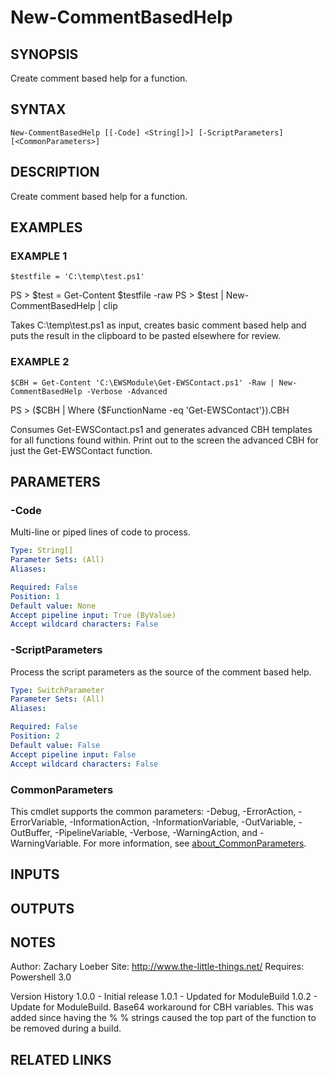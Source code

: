 ﻿---
external help file: ModuleBuildToolsTemp-help.xml
Module Name: ModuleBuildToolsTemp
online version: https://github.com/zloeber/ModuleBuild
schema: 2.0.0
---

# New-CommentBasedHelp

## SYNOPSIS
Create comment based help for a function.

## SYNTAX

```
New-CommentBasedHelp [[-Code] <String[]>] [-ScriptParameters] [<CommonParameters>]
```

## DESCRIPTION
Create comment based help for a function.

## EXAMPLES

### EXAMPLE 1
```
$testfile = 'C:\temp\test.ps1'
```

PS \> $test = Get-Content $testfile -raw
PS \> $test | New-CommentBasedHelp | clip

Takes C:\temp\test.ps1 as input, creates basic comment based help and puts the result in the clipboard
to be pasted elsewhere for review.

### EXAMPLE 2
```
$CBH = Get-Content 'C:\EWSModule\Get-EWSContact.ps1' -Raw | New-CommentBasedHelp -Verbose -Advanced
```

PS \> ($CBH | Where {$FunctionName -eq 'Get-EWSContact'}).CBH

Consumes Get-EWSContact.ps1 and generates advanced CBH templates for all functions found within.
Print out to the screen the advanced
CBH for just the Get-EWSContact function.

## PARAMETERS

### -Code
Multi-line or piped lines of code to process.

```yaml
Type: String[]
Parameter Sets: (All)
Aliases:

Required: False
Position: 1
Default value: None
Accept pipeline input: True (ByValue)
Accept wildcard characters: False
```

### -ScriptParameters
Process the script parameters as the source of the comment based help.

```yaml
Type: SwitchParameter
Parameter Sets: (All)
Aliases:

Required: False
Position: 2
Default value: False
Accept pipeline input: False
Accept wildcard characters: False
```

### CommonParameters
This cmdlet supports the common parameters: -Debug, -ErrorAction, -ErrorVariable, -InformationAction, -InformationVariable, -OutVariable, -OutBuffer, -PipelineVariable, -Verbose, -WarningAction, and -WarningVariable. For more information, see [about_CommonParameters](http://go.microsoft.com/fwlink/?LinkID=113216).

## INPUTS

## OUTPUTS

## NOTES
Author: Zachary Loeber
Site: http://www.the-little-things.net/
Requires: Powershell 3.0

Version History
1.0.0 - Initial release
1.0.1 - Updated for ModuleBuild
1.0.2 - Update for ModuleBuild.
Base64 workaround for CBH variables.
This was added since having the % % strings caused the top part of the function to be removed during a build.

## RELATED LINKS
